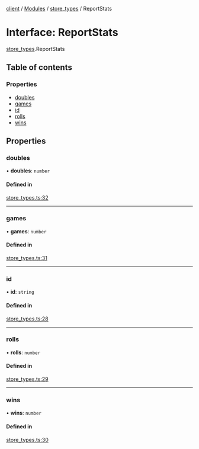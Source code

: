 [client](/) / [Modules](/gen/modules.md) / [store\_types](/gen/modules/store_types.md) / ReportStats

# Interface: ReportStats

[store_types](/gen/modules/store_types.md).ReportStats

## Table of contents

### Properties

- [doubles](/gen/interfaces/store_types.ReportStats.md#doubles)
- [games](/gen/interfaces/store_types.ReportStats.md#games)
- [id](/gen/interfaces/store_types.ReportStats.md#id)
- [rolls](/gen/interfaces/store_types.ReportStats.md#rolls)
- [wins](/gen/interfaces/store_types.ReportStats.md#wins)

## Properties

### doubles

• **doubles**: `number`

#### Defined in

[store_types.ts:32](https://github.com/cgsdev0/rollycubes/blob/1c25446/client/src/types/store_types.ts#L32)

___

### games

• **games**: `number`

#### Defined in

[store_types.ts:31](https://github.com/cgsdev0/rollycubes/blob/1c25446/client/src/types/store_types.ts#L31)

___

### id

• **id**: `string`

#### Defined in

[store_types.ts:28](https://github.com/cgsdev0/rollycubes/blob/1c25446/client/src/types/store_types.ts#L28)

___

### rolls

• **rolls**: `number`

#### Defined in

[store_types.ts:29](https://github.com/cgsdev0/rollycubes/blob/1c25446/client/src/types/store_types.ts#L29)

___

### wins

• **wins**: `number`

#### Defined in

[store_types.ts:30](https://github.com/cgsdev0/rollycubes/blob/1c25446/client/src/types/store_types.ts#L30)
